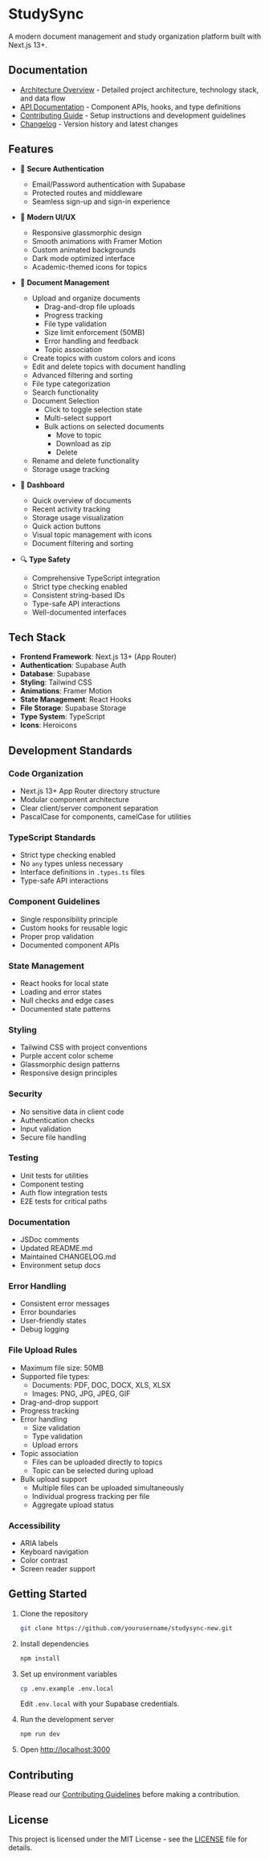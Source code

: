 # StudySync

A modern document management and study organization platform built with Next.js 13+.

## Documentation

- [Architecture Overview](./docs/ARCHITECTURE.md) - Detailed project architecture, technology stack, and data flow
- [API Documentation](./docs/API.md) - Component APIs, hooks, and type definitions
- [Contributing Guide](./docs/CONTRIBUTING.md) - Setup instructions and development guidelines
- [Changelog](./CHANGELOG.md) - Version history and latest changes

## Features

- 🔐 **Secure Authentication**
  - Email/Password authentication with Supabase
  - Protected routes and middleware
  - Seamless sign-up and sign-in experience

- 📱 **Modern UI/UX**
  - Responsive glassmorphic design
  - Smooth animations with Framer Motion
  - Custom animated backgrounds
  - Dark mode optimized interface
  - Academic-themed icons for topics

- 📂 **Document Management**
  - Upload and organize documents
    - Drag-and-drop file uploads
    - Progress tracking
    - File type validation
    - Size limit enforcement (50MB)
    - Error handling and feedback
    - Topic association
  - Create topics with custom colors and icons
  - Edit and delete topics with document handling
  - Advanced filtering and sorting
  - File type categorization
  - Search functionality
  - Document Selection
    - Click to toggle selection state
    - Multi-select support
    - Bulk actions on selected documents
      - Move to topic
      - Download as zip
      - Delete
  - Rename and delete functionality
  - Storage usage tracking

- 🎯 **Dashboard**
  - Quick overview of documents
  - Recent activity tracking
  - Storage usage visualization
  - Quick action buttons
  - Visual topic management with icons
  - Document filtering and sorting

- 🔍 **Type Safety**
  - Comprehensive TypeScript integration
  - Strict type checking enabled
  - Consistent string-based IDs
  - Type-safe API interactions
  - Well-documented interfaces

## Tech Stack

- **Frontend Framework**: Next.js 13+ (App Router)
- **Authentication**: Supabase Auth
- **Database**: Supabase
- **Styling**: Tailwind CSS
- **Animations**: Framer Motion
- **State Management**: React Hooks
- **File Storage**: Supabase Storage
- **Type System**: TypeScript
- **Icons**: Heroicons

## Development Standards

### Code Organization

- Next.js 13+ App Router directory structure
- Modular component architecture
- Clear client/server component separation
- PascalCase for components, camelCase for utilities

### TypeScript Standards

- Strict type checking enabled
- No `any` types unless necessary
- Interface definitions in `.types.ts` files
- Type-safe API interactions

### Component Guidelines

- Single responsibility principle
- Custom hooks for reusable logic
- Proper prop validation
- Documented component APIs

### State Management

- React hooks for local state
- Loading and error states
- Null checks and edge cases
- Documented state patterns

### Styling

- Tailwind CSS with project conventions
- Purple accent color scheme
- Glassmorphic design patterns
- Responsive design principles

### Security

- No sensitive data in client code
- Authentication checks
- Input validation
- Secure file handling

### Testing

- Unit tests for utilities
- Component testing
- Auth flow integration tests
- E2E tests for critical paths

### Documentation

- JSDoc comments
- Updated README.md
- Maintained CHANGELOG.md
- Environment setup docs

### Error Handling

- Consistent error messages
- Error boundaries
- User-friendly states
- Debug logging

### File Upload Rules

- Maximum file size: 50MB
- Supported file types:
  - Documents: PDF, DOC, DOCX, XLS, XLSX
  - Images: PNG, JPG, JPEG, GIF
- Drag-and-drop support
- Progress tracking
- Error handling
  - Size validation
  - Type validation
  - Upload errors
- Topic association
  - Files can be uploaded directly to topics
  - Topic can be selected during upload
- Bulk upload support
  - Multiple files can be uploaded simultaneously
  - Individual progress tracking per file
  - Aggregate upload status

### Accessibility

- ARIA labels
- Keyboard navigation
- Color contrast
- Screen reader support

## Getting Started

1. Clone the repository

   ```bash
   git clone https://github.com/yourusername/studysync-new.git
   ```

2. Install dependencies

   ```bash
   npm install
   ```

3. Set up environment variables

   ```bash
   cp .env.example .env.local
   ```

   Edit `.env.local` with your Supabase credentials.

4. Run the development server

   ```bash
   npm run dev
   ```

5. Open [http://localhost:3000](http://localhost:3000)

## Contributing

Please read our [Contributing Guidelines](CONTRIBUTING.md) before making a contribution.

## License

This project is licensed under the MIT License - see the [LICENSE](LICENSE) file for details.
